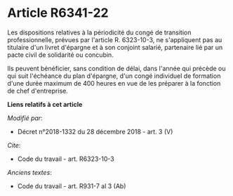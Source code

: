 # Article R6341-22

Les dispositions relatives à la périodicité du congé de transition professionnelle, prévues par l'article R. 6323-10-3, ne
s'appliquent pas au titulaire d'un livret d'épargne et à son conjoint salarié, partenaire lié par un pacte civil de
solidarité ou concubin. 

Ils peuvent bénéficier, sans condition de délai, dans l'année qui précède ou qui suit l'échéance du plan d'épargne, d'un
congé individuel de formation d'une durée maximum de 400 heures en vue de les préparer à la fonction de chef d'entreprise.

**Liens relatifs à cet article**

_Modifié par_:

  - Décret n°2018-1332 du 28 décembre 2018 - art. 3 (V)

_Cite_:

  - Code du travail - art. R6323-10-3

_Anciens textes_:

  - Code du travail - art. R931-7 al 3 (Ab)
